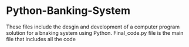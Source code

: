 # Python-Banking-System
These files include the desgin and development of a computer program solution for a bnaking system using Python.
Final_code.py file is the main file that includes all the code
